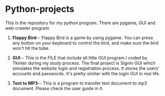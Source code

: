 # Python-projects
This is the repository for my python program. There are pygame, GUI and web crawler program.

1. **Flappy Bird**--
Flappy Bird is a game by using pygame. You can press any button on your keyboard to control the bird, and make sure the bird won't hit the tube.

2. **GUI**--
This is the FILE that include all little GUI program I coded by Tkinter during my study process. The final project is SignIn GUI which simulates the website login and registration process. It stores the users’ accounts and passwords. It's pretty similar with the login GUI in real life.

3. **Text to MP3**--
This is a program to transfer text document to mp3 document. Please check the user guide in it.

